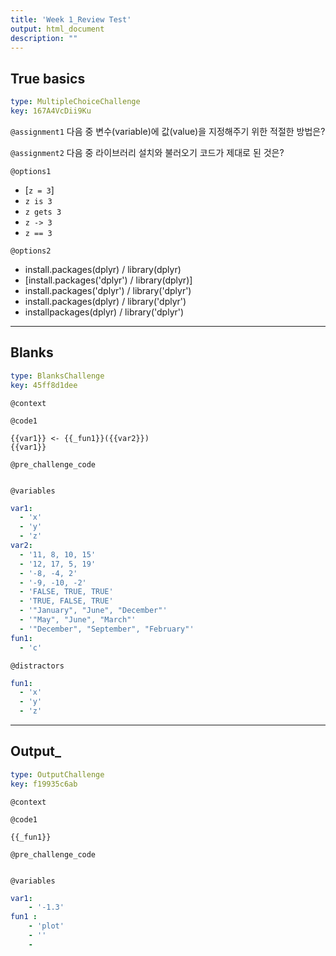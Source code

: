 ```yaml
---
title: 'Week 1_Review Test'
output: html_document
description: ""
---
```


## True basics

```yaml
type: MultipleChoiceChallenge
key: 167A4VcDii9Ku
```

`@assignment1`
다음 중 변수(variable)에 값(value)을 지정해주기 위한 적절한 방법은?

`@assignment2`
다음 중 라이브러리 설치와 불러오기 코드가 제대로 된 것은?

`@options1`
- [`z = 3`]
- `z is 3`
- `z gets 3`
- `z -> 3`
- `z == 3`

`@options2`
- install.packages(dplyr)  /  library(dplyr)
- [install.packages('dplyr')  /  library(dplyr)]
- install.packages('dplyr')  /  library('dplyr')
- install.packages(dplyr)  /  library('dplyr')
- installpackages(dplyr)  /  library('dplyr')

---

## Blanks

```yaml
type: BlanksChallenge
key: 45ff8d1dee
```

`@context`


`@code1`
```{r}
{{var1}} <- {{_fun1}}({{var2}})
{{var1}}
```

`@pre_challenge_code`
```{r}

```

`@variables`
```yaml
var1:
  - 'x'
  - 'y'
  - 'z'
var2:
  - '11, 8, 10, 15'
  - '12, 17, 5, 19'
  - '-8, -4, 2'
  - '-9, -10, -2'
  - 'FALSE, TRUE, TRUE'
  - 'TRUE, FALSE, TRUE'
  - '"January", "June", "December"'
  - '"May", "June", "March"'
  - '"December", "September", "February"'
fun1:
  - 'c'
```

`@distractors`
```yaml
fun1:
  - 'x'
  - 'y'
  - 'z'
```

---

## Output_

```yaml
type: OutputChallenge
key: f19935c6ab
```

`@context`


`@code1`
```{r}
{{_fun1}}
```

`@pre_challenge_code`
```{r}

```

`@variables`
```yaml
var1:
	- '-1.3'
fun1 :
	- 'plot'
    - ''
    - 
  
```

